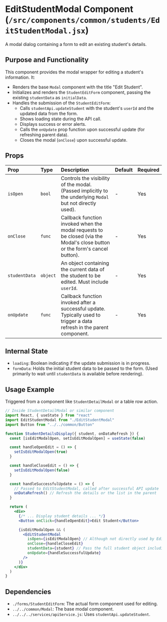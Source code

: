 # EditStudentModal Component (`/src/components/common/students/EditStudentModal.jsx`)

A modal dialog containing a form to edit an existing student's details.

## Purpose and Functionality

This component provides the modal wrapper for editing a student's information. It:

- Renders the base `Modal` component with the title "Edit Student".
- Initializes and renders the `StudentEditForm` component, passing the existing `studentData` as `initialData`.
- Handles the submission of the `StudentEditForm`:
  - Calls `studentApi.updateStudent` with the student's `userId` and the updated data from the form.
  - Shows loading state during the API call.
  - Displays success or error alerts.
  - Calls the `onUpdate` prop function upon successful update (for refreshing parent data).
  - Closes the modal (`onClose`) upon successful update.

## Props

| Prop          | Type     | Description                                                                                                                | Default | Required |
| :------------ | :------- | :------------------------------------------------------------------------------------------------------------------------- | :------ | :------- |
| `isOpen`      | `bool`   | Controls the visibility of the modal. (Passed implicitly to the underlying `Modal` but not directly used).                 | -       | Yes      |
| `onClose`     | `func`   | Callback function invoked when the modal requests to be closed (via the Modal's close button or the form's cancel button). | -       | Yes      |
| `studentData` | `object` | An object containing the current data of the student to be edited. Must include `userId`.                                  | -       | Yes      |
| `onUpdate`    | `func`   | Callback function invoked after a successful update. Typically used to trigger a data refresh in the parent component.     | -       | Yes      |

## Internal State

- `loading`: Boolean indicating if the update submission is in progress.
- `formData`: Holds the initial student data to be passed to the form. (Used primarily to wait until `studentData` is available before rendering).

## Usage Example

Triggered from a component like `StudentDetailModal` or a table row action.

```jsx
// Inside StudentDetailModal or similar component
import React, { useState } from "react"
import EditStudentModal from "./EditStudentModal"
import Button from "../../common/Button"

function StudentDetailsDisplay({ student, onDataRefresh }) {
  const [isEditModalOpen, setIsEditModalOpen] = useState(false)

  const handleOpenEdit = () => {
    setIsEditModalOpen(true)
  }

  const handleCloseEdit = () => {
    setIsEditModalOpen(false)
  }

  const handleSuccessfulUpdate = () => {
    // Passed to EditStudentModal, called after successful API update
    onDataRefresh() // Refresh the details or the list in the parent
  }

  return (
    <div>
      {/* ... Display student details ... */}
      <Button onClick={handleOpenEdit}>Edit Student</Button>

      {isEditModalOpen && (
        <EditStudentModal
          isOpen={isEditModalOpen} // Although not directly used by EditStudentModal, good practice to pass
          onClose={handleCloseEdit}
          studentData={student} // Pass the full student object including userId
          onUpdate={handleSuccessfulUpdate}
        />
      )}
    </div>
  )
}
```

## Dependencies

- `./forms/StudentEditForm`: The actual form component used for editing.
- `../../common/Modal`: The base modal component.
- `../../../services/apiService.js`: Uses `studentApi.updateStudent`.
